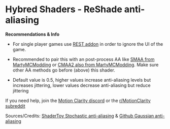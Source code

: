 # Hybred Shaders - ReShade anti-aliasing

**Recommendations & Info**

- For single player games use [REST addon](https://github.com/4lex4nder/ReshadeEffectShaderToggler/releases) in order to ignore the UI of the game.

- Recommended to pair this with an post-process AA like [SMAA from MartyMCModding](https://github.com/martymcmodding/iMMERSE) or [CMAA2 also from MartyMCModding](https://gist.github.com/martymcmodding/aee91b22570eb921f12d87173cacda03). Make sure other AA methods go before (above) this shader.

- Default value is 0.5, higher values increase anti-aliasing levels but increases jittering, lower values decrease anti-aliasing but reduce jittering

If you need help, join the [Motion Clarity discord](https://discord.gg/JcKNMmDdpT) or the [r/MotionClarity subreddit](https://www.reddit.com/r/MotionClarity/)

Sources/Credits: [ShaderToy Stochastic anti-aliasing](https://www.shadertoy.com/view/mtXcDN) & [Github Gaussian anti-aliasing](https://github.com/bburrough/GaussianAntialiasing)
